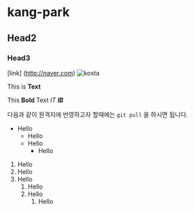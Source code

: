# kang-park 

## Head2

### Head3

[link] (http://naver.com)
![kosta](http://edu2.kosta.or.kr/assets/images/kosta2.png)

This is **Text**

This **Bold** Text
_IT_
_**IB**_

다음과 같이 원격지에 반영하고자 할때에는 `git pull` 을 하시면 됩니다.

* Hello
    * Hello
    * Hello
        * Hello
 
 1. Hello
 1. Hello
 1. Hello
     1. Hello
     1. Hello
         1. Hello
